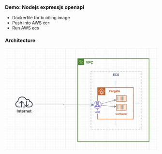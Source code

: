 ### Demo: Nodejs expressjs openapi

- Dockerfile for buidling image
- Push into AWS ecr
- Run AWS ecs

### Architecture

<img src="images/architecture.png">